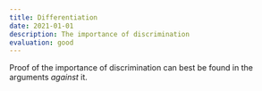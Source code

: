 ```yaml
---
title: Differentiation
date: 2021-01-01
description: The importance of discrimination
evaluation: good
---
```


Proof of the importance of discrimination can best be found in the arguments _against_ it.



